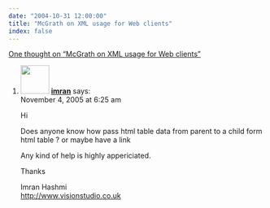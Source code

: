 ```yaml
---
date: "2004-10-31 12:00:00"
title: "McGrath on XML usage for Web clients"
index: false
---
```


[One thought on &ldquo;McGrath on XML usage for Web clients&rdquo;](/lemire/blog/2004/10-31-mcgrath-on-xml-usage-for-web-clients)

<ol class="comment-list">
<li id="comment-3265" class="comment even thread-even depth-1">
<div class="comment-author vcard">
<img alt src="https://secure.gravatar.com/avatar/a58553cc1eaa09701b2988c57e9c531f?s=56&#038;d=mm&#038;r=g" srcset="https://secure.gravatar.com/avatar/a58553cc1eaa09701b2988c57e9c531f?s=112&#038;d=mm&#038;r=g 2x" class="avatar avatar-56 photo" height="56" width="56" decoding="async" /> <b class="fn"><a href="http://www.seo-professional.co.uk" class="url" rel="ugc external nofollow">imran</a></b> <span class="says">says:</span> </div>
<div class="comment-metadata"><time datetime="2005-11-04T06:25:52+00:00">November 4, 2005 at 6:25 am</time></a> </div>
<div class="comment-content">
<p>Hi</p>
<p>Does anyone know how pass html table data from parent to a child form html table ? or maybe have a link</p>
<p>Any kind of help is highly appericiated.</p>
<p>Thanks</p>
<p>Imran Hashmi<br/>
<a href="http://www.visionstudio.co.uk" rel="nofollow ugc">http://www.visionstudio.co.uk</a></p>
</div>
</li>
</ol>

